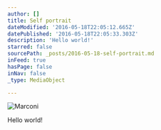 ```yaml
---
author: []
title: Self portrait
dateModified: '2016-05-18T22:05:12.665Z'
datePublished: '2016-05-18T22:05:33.303Z'
description: 'Hello world!'
starred: false
sourcePath: _posts/2016-05-18-self-portrait.md
inFeed: true
hasPage: false
inNav: false
_type: MediaObject

---
```

![Marconi](https://the-grid-user-content.s3-us-west-2.amazonaws.com/8fb0242c-7957-4cfb-986a-49c294987c76.jpg)

Hello world!